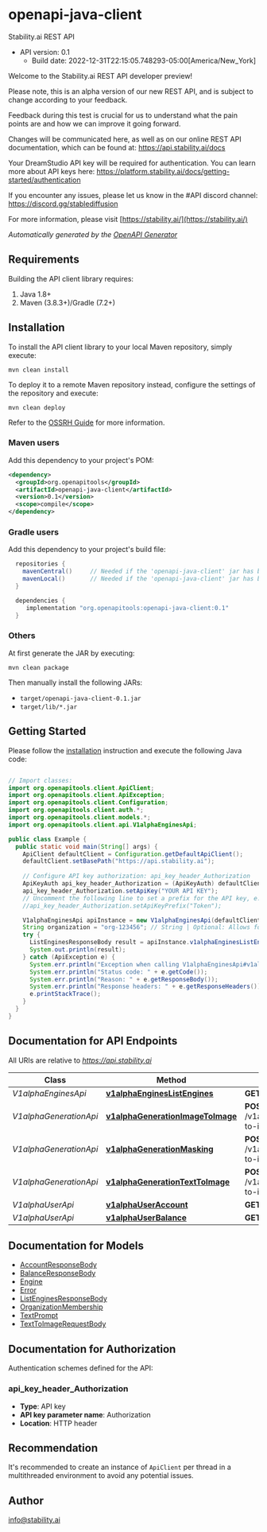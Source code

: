 # openapi-java-client

Stability.ai REST API
- API version: 0.1
  - Build date: 2022-12-31T22:15:05.748293-05:00[America/New_York]

Welcome to the Stability.ai REST API developer preview!

Please note, this is an alpha version of our new REST API, and is subject to change according to
your feedback.

Feedback during this test is crucial for us to understand what the pain points are and how we can
improve it going forward.

Changes will be communicated here, as well as on our online REST API documentation, which can be
found at: https://api.stability.ai/docs

Your DreamStudio API key will be required for authentication. You can learn more about API keys
here: https://platform.stability.ai/docs/getting-started/authentication

If you encounter any issues, please let us know in the #API discord channel:
https://discord.gg/stablediffusion


  For more information, please visit [https://stability.ai/](https://stability.ai/)

*Automatically generated by the [OpenAPI Generator](https://openapi-generator.tech)*


## Requirements

Building the API client library requires:
1. Java 1.8+
2. Maven (3.8.3+)/Gradle (7.2+)

## Installation

To install the API client library to your local Maven repository, simply execute:

```shell
mvn clean install
```

To deploy it to a remote Maven repository instead, configure the settings of the repository and execute:

```shell
mvn clean deploy
```

Refer to the [OSSRH Guide](http://central.sonatype.org/pages/ossrh-guide.html) for more information.

### Maven users

Add this dependency to your project's POM:

```xml
<dependency>
  <groupId>org.openapitools</groupId>
  <artifactId>openapi-java-client</artifactId>
  <version>0.1</version>
  <scope>compile</scope>
</dependency>
```

### Gradle users

Add this dependency to your project's build file:

```groovy
  repositories {
    mavenCentral()     // Needed if the 'openapi-java-client' jar has been published to maven central.
    mavenLocal()       // Needed if the 'openapi-java-client' jar has been published to the local maven repo.
  }

  dependencies {
     implementation "org.openapitools:openapi-java-client:0.1"
  }
```

### Others

At first generate the JAR by executing:

```shell
mvn clean package
```

Then manually install the following JARs:

* `target/openapi-java-client-0.1.jar`
* `target/lib/*.jar`

## Getting Started

Please follow the [installation](#installation) instruction and execute the following Java code:

```java

// Import classes:
import org.openapitools.client.ApiClient;
import org.openapitools.client.ApiException;
import org.openapitools.client.Configuration;
import org.openapitools.client.auth.*;
import org.openapitools.client.models.*;
import org.openapitools.client.api.V1alphaEnginesApi;

public class Example {
  public static void main(String[] args) {
    ApiClient defaultClient = Configuration.getDefaultApiClient();
    defaultClient.setBasePath("https://api.stability.ai");
    
    // Configure API key authorization: api_key_header_Authorization
    ApiKeyAuth api_key_header_Authorization = (ApiKeyAuth) defaultClient.getAuthentication("api_key_header_Authorization");
    api_key_header_Authorization.setApiKey("YOUR API KEY");
    // Uncomment the following line to set a prefix for the API key, e.g. "Token" (defaults to null)
    //api_key_header_Authorization.setApiKeyPrefix("Token");

    V1alphaEnginesApi apiInstance = new V1alphaEnginesApi(defaultClient);
    String organization = "org-123456"; // String | Optional: Allows for requests to be scoped to an organization other than the user's default.  If not provided, the user's default organization will be used.
    try {
      ListEnginesResponseBody result = apiInstance.v1alphaEnginesListEngines(organization);
      System.out.println(result);
    } catch (ApiException e) {
      System.err.println("Exception when calling V1alphaEnginesApi#v1alphaEnginesListEngines");
      System.err.println("Status code: " + e.getCode());
      System.err.println("Reason: " + e.getResponseBody());
      System.err.println("Response headers: " + e.getResponseHeaders());
      e.printStackTrace();
    }
  }
}

```

## Documentation for API Endpoints

All URIs are relative to *https://api.stability.ai*

Class | Method | HTTP request | Description
------------ | ------------- | ------------- | -------------
*V1alphaEnginesApi* | [**v1alphaEnginesListEngines**](docs/V1alphaEnginesApi.md#v1alphaEnginesListEngines) | **GET** /v1alpha/engines/list | list
*V1alphaGenerationApi* | [**v1alphaGenerationImageToImage**](docs/V1alphaGenerationApi.md#v1alphaGenerationImageToImage) | **POST** /v1alpha/generation/{engine_id}/image-to-image | image-to-image
*V1alphaGenerationApi* | [**v1alphaGenerationMasking**](docs/V1alphaGenerationApi.md#v1alphaGenerationMasking) | **POST** /v1alpha/generation/{engine_id}/image-to-image/masking | image-to-image/masking
*V1alphaGenerationApi* | [**v1alphaGenerationTextToImage**](docs/V1alphaGenerationApi.md#v1alphaGenerationTextToImage) | **POST** /v1alpha/generation/{engine_id}/text-to-image | text-to-image
*V1alphaUserApi* | [**v1alphaUserAccount**](docs/V1alphaUserApi.md#v1alphaUserAccount) | **GET** /v1alpha/user/account | account
*V1alphaUserApi* | [**v1alphaUserBalance**](docs/V1alphaUserApi.md#v1alphaUserBalance) | **GET** /v1alpha/user/balance | balance


## Documentation for Models

 - [AccountResponseBody](docs/AccountResponseBody.md)
 - [BalanceResponseBody](docs/BalanceResponseBody.md)
 - [Engine](docs/Engine.md)
 - [Error](docs/Error.md)
 - [ListEnginesResponseBody](docs/ListEnginesResponseBody.md)
 - [OrganizationMembership](docs/OrganizationMembership.md)
 - [TextPrompt](docs/TextPrompt.md)
 - [TextToImageRequestBody](docs/TextToImageRequestBody.md)


## Documentation for Authorization

Authentication schemes defined for the API:
### api_key_header_Authorization

- **Type**: API key
- **API key parameter name**: Authorization
- **Location**: HTTP header


## Recommendation

It's recommended to create an instance of `ApiClient` per thread in a multithreaded environment to avoid any potential issues.

## Author

info@stability.ai

